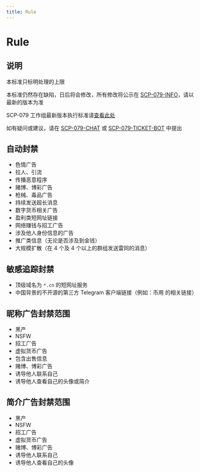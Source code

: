 ```yaml
---
title: Rule
---
```


<link rel="stylesheet" href="/css/chinese.css">

# Rule

## 说明

本标准只标明处理的上限

本标准仍然存在缺陷，日后将会修改，所有修改将公示在 [SCP-079-INFO](https://t.me/SCP_079_INFO)，请以最新的版本为准

 SCP-079 工作组最新版本执行标准请[查看此处](/rule/)

如有疑问或建议，请在 [SCP-079-CHAT](https://t.me/SCP_079_CHAT) 或 [SCP-079-TICKET-BOT](https://t.me/SCP_079_TICKET_BOT) 中提出

## 自动封禁

- 色情广告
- 拉人、引流
- 传播恶意程序
- 赌博、博彩广告
- 枪械、毒品广告
- 持续发送超长消息
- 数字货币相关广告
- 盈利类短网址链接
- 网络赚钱与招工广告
- 涉及他人身份信息的广告
- 推广类信息（无论是否涉及到金钱）
- 大规模扩散（在 4 个及 4 个以上的群组发送雷同的消息）

## 敏感追踪封禁

- 顶级域名为 `*.cn` 的短网址服务
- 中国背景的不开源的第三方 Telegram 客户端链接（例如：币用 的相关链接）

## 昵称广告封禁范围

- 黑产
- NSFW
- 招工广告
- 虚拟货币广告
- 包含出售信息
- 赌博、博彩广告
- 诱导他人联系自己
- 诱导他人查看自己的头像或简介

## 简介广告封禁范围

- 黑产
- NSFW
- 招工广告
- 虚拟货币广告
- 赌博、博彩广告
- 诱导他人联系自己
- 诱导他人查看自己的头像
